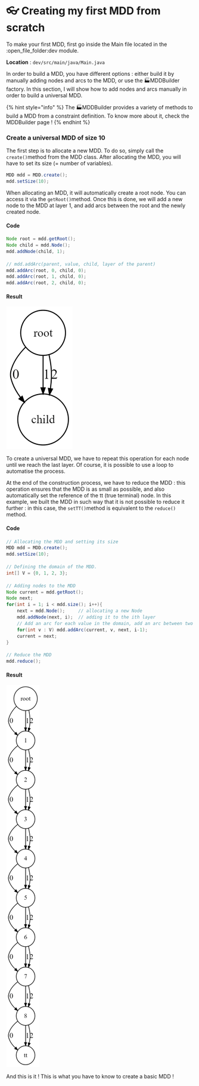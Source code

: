 # 👓 Creating my first MDD from scratch

To make your first MDD, first go inside the Main file located in the :open\_file\_folder:dev module.

**Location** : `dev/src/main/java/Main.java`

In order to build a MDD, you have different options : either build it by manually adding nodes and arcs to the MDD, or use the :factory:MDDBuilder factory. In this section, I will show how to add nodes and arcs manually in order to build a universal MDD.

{% hint style="info" %}
The :factory:MDDBuilder provides a variety of methods to build a MDD from a constraint definition. To know more about it, check the MDDBuilder page !
{% endhint %}

### Create a universal MDD of size 10

The first step is to allocate a new MDD. To do so, simply call the `create()`method from the MDD class. After allocating the MDD, you will have to set its size (= number of variables).

```java
MDD mdd = MDD.create();
mdd.setSize(10);
```

When allocating an MDD, it will automatically create a root node. You can access it via the `getRoot()`method. Once this is done, we will add a new node to the MDD at layer 1, and add arcs between the root and the newly created node.

<!-- tabs:start -->

#### **Code**

```java
Node root = mdd.getRoot();
Node child = mdd.Node();
mdd.addNode(child, 1);

// mdd.addArc(parent, value, child, layer of the parent)
mdd.addArc(root, 0, child, 0);
mdd.addArc(root, 1, child, 0);
mdd.addArc(root, 2, child, 0);
```

#### **Result**

![The state of the MDD after the execution of the code](./images/step1.png)

<!-- tabs:end -->

To create a universal MDD, we have to repeat this operation for each node until we reach the last layer. Of course, it is possible to use a loop to automatise the process.

At the end of the construction process, we have to reduce the MDD : this operation ensures that the MDD is as small as possible, and also automatically set the reference of the tt (true terminal) node. In this example, we built the MDD in such way that it is not possible to reduce it further : in this case, the `setTT()`method is equivalent to the `reduce()` method.

<!-- tabs:start -->

#### **Code**

```java
// Allocating the MDD and setting its size
MDD mdd = MDD.create();
mdd.setSize(10);

// Defining the domain of the MDD.
int[] V = {0, 1, 2, 3};

// Adding nodes to the MDD
Node current = mdd.getRoot();
Node next;
for(int i = 1; i < mdd.size(); i++){
    next = mdd.Node();     // allocating a new Node
    mdd.addNode(next, i);  // adding it to the ith layer
    // Add an arc for each value in the domain, add an arc between two nodes current and next
    for(int v : V) mdd.addArc(current, v, next, i-1);
    current = next;
}

// Reduce the MDD
mdd.reduce();
```

#### **Result**

![The state of the MDD after the execution of the code](./images/step2.png)

<!-- tabs:end -->

And this is it ! This is what you have to know to create a basic MDD !

